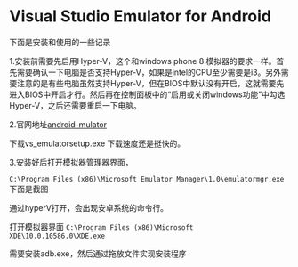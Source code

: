# Visual Studio Emulator for Android 
下面是安装和使用的一些记录

1.安装前需要先启用Hyper-V，这个和windows phone 8 模拟器的要求一样。首先需要确认一下电脑是否支持Hyper-V，如果是intel的CPU至少需要是i3。另外需要注意的是有些电脑虽然支持Hyper-V，但在BIOS中默认没有开启，这就需要先进入BIOS中开启才行。然后再在控制面板中的“启用或关闭windows功能”中勾选Hyper-V，之后还需要重启一下电脑。

2.官网地址[android-mulator](https://www.visualstudio.com/en-us/msft-android-emulator-vs.aspx)

下载vs_emulatorsetup.exe 下载速度还是挺快的。

3.安装好后打开模拟器管理器界面，

`C:\Program Files (x86)\Microsoft Emulator Manager\1.0\emulatormgr.exe`
下面是截图


通过hyperV打开，会出现安卓系统的命令行。

打开模拟器界面
`C:\Program Files (x86)\Microsoft XDE\10.0.10586.0\XDE.exe`


需要安装adb.exe，然后通过拖放文件实现安装程序